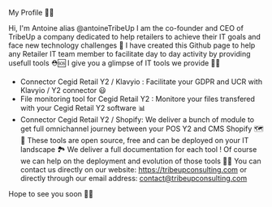 My Profile 🙋‍♂️

Hi, I'm Antoine alias @antoineTribeUp 
I am the co-founder and CEO of TribeUp a company dedicated to help retailers to achieve their IT goals and face new technology challenges 🚀
I have created this Github page to help any Retailer IT team member to facilitate day to day activity by providing usefull tools ⛑🆘
I give you a glimpse of IT tools we provide 🤙🤙
- Connector Cegid Retail Y2 / Klavyio : Facilitate your GDPR and UCR with Klavyio / Y2 connector 😃
- File monitoring tool for Cegid Retail Y2 : Monitore your files transfered with your Cegid Retail Y2 software 📊
- Connector Cegid Retail Y2 / Shopify: We deliver a bunch of module to get full omnichannel journey between your POS Y2 and CMS Shopify 🗺🚟
These tools are open source, free and can be deployed on your IT landscape 🏞
We deliver a full documentation for each tool !
Of course we can help on the deployment and evolution of those tools 🙋‍♂️
You can contact us directly on our website: https://tribeupconsulting.com or directly through our email address: contact@tribeupconsulting.com

Hope to see you soon 👋👋


<!---
antoineTribeUp/antoineTribeUp is a ✨ special ✨ repository because its `README.md` (this file) appears on your GitHub profile.
You can click the Preview link to take a look at your changes.
--->

